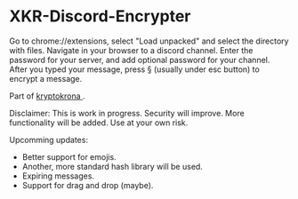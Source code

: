 # XKR-Discord-Encrypter

Go to chrome://extensions, select "Load unpacked" and select the directory with files. Navigate in your browser to a discord channel. 
Enter the password for your server, and add optional password for your channel. After you typed your message, press § (usually under esc button) to encrypt a message.

Part of <a href="https://kryptokrona.se"> kryptokrona </a>.

Disclaimer: This is work in progress. Security will improve. More functionality will be added. Use at your own risk.

Upcomming updates:<br/>
<ul> 
<li>Better support for emojis.</li>
<li>Another, more standard hash library will be used.</li>
<li>Expiring messages. </li>
<li>Support for drag and drop (maybe).</li>
</ul>
